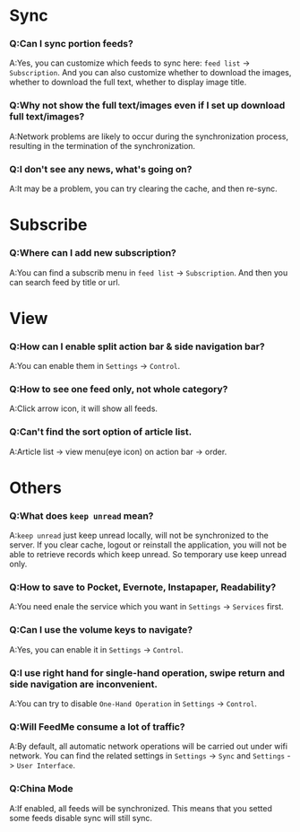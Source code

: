 # Sync
### Q:Can I sync portion feeds?
A:Yes, you can customize which feeds to sync here: `feed list` -> `Subscription`. And you can also customize whether to download the images, whether to download the full text, whether to display image title.

### Q:Why not show the full text/images even if I set up download full text/images?
A:Network problems are likely to occur during the synchronization process, resulting in the termination of the synchronization.

### Q:I don't see any news, what's going on?
A:It may be a problem, you can try clearing the cache, and then re-sync.

# Subscribe
### Q:Where can I add new subscription?
A:You can find a subscrib menu in `feed list` -> `Subscription`. And then you can search feed by title or url.

# View
### Q:How can I enable split action bar & side navigation bar?
A:You can enable them in `Settings` -> `Control`.

### Q:How to see one feed only, not whole category?
A:Click arrow icon, it will show all feeds.

### Q:Can't find the sort option of article list.
A:Article list -> view menu(eye icon) on action bar -> order.

# Others
### Q:What does `keep unread` mean?
A:`keep unread` just keep unread locally, will not be synchronized to the server. If you clear cache, logout or reinstall the application, you will not be able to retrieve records which keep unread. So temporary use keep unread only.

### Q:How to save to Pocket, Evernote, Instapaper, Readability?
A:You need enale the service which you want in `Settings` -> `Services` first.

### Q:Can I use the volume keys to navigate?
A:Yes, you can enable it in `Settings` -> `Control`.

### Q:I use right hand for single-hand operation, swipe return and side navigation are inconvenient.
A:You can try to disable `One-Hand Operation` in `Settings` -> `Control`.

### Q:Will FeedMe consume a lot of traffic?
A:By default, all automatic network operations will be carried out under wifi network. You can find the related settings in `Settings` -> `Sync` and `Settings` -> `User Interface`.

### Q:China Mode
A:If enabled, all feeds will be synchronized. This means that you setted some feeds disable sync will still sync.
